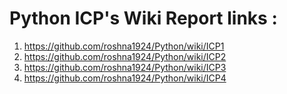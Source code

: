 # Python ICP's Wiki Report links :

1. https://github.com/roshna1924/Python/wiki/ICP1
2. https://github.com/roshna1924/Python/wiki/ICP2
3. https://github.com/roshna1924/Python/wiki/ICP3
4. https://github.com/roshna1924/Python/wiki/ICP4
